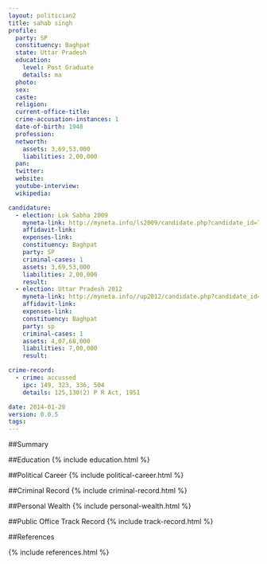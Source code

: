 ```yaml
---
layout: politician2
title: sahab singh
profile: 
  party: SP
  constituency: Baghpat
  state: Uttar Pradesh
  education: 
    level: Post Graduate
    details: ma
  photo: 
  sex: 
  caste: 
  religion: 
  current-office-title: 
  crime-accusation-instances: 1
  date-of-birth: 1948
  profession: 
  networth: 
    assets: 3,69,53,000
    liabilities: 2,00,000
  pan: 
  twitter: 
  website: 
  youtube-interview: 
  wikipedia: 

candidature: 
  - election: Lok Sabha 2009
    myneta-link: http://myneta.info/ls2009/candidate.php?candidate_id=7014
    affidavit-link: 
    expenses-link: 
    constituency: Baghpat 
    party: SP
    criminal-cases: 1
    assets: 3,69,53,000
    liabilities: 2,00,000
    result:  
  - election: Uttar Pradesh 2012
    myneta-link: http://myneta.info//up2012/candidate.php?candidate_id=1795
    affidavit-link: 
    expenses-link: 
    constituency: Baghpat 
    party: sp
    criminal-cases: 1
    assets: 4,07,68,000
    liabilities: 7,00,000
    result:  

crime-record: 
  - crime: accussed
    ipc: 149, 323, 336, 504
    details: 125,130(2) P R Act, 1951 

date: 2014-01-28
version: 0.0.5
tags: 
---
```

##Summary


##Education
{% include education.html %}


##Political Career
{% include political-career.html %}


##Criminal Record
{% include criminal-record.html %}


##Personal Wealth
{% include personal-wealth.html %}


##Public Office Track Record
{% include track-record.html %}


##References


{% include references.html %}